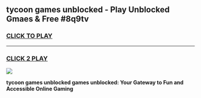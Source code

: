 
## tycoon games unblocked - Play Unblocked Gmaes & Free #8q9tv
<h3>
<a href="https://premium.freeplayer.one?title=tycoon_games_unblocked&ref=03M">CLICK TO PLAY</a></h3>
<hr>

<h3>
<a href="https://premium.freeplayer.one?title=tycoon_games_unblocked&ref=03M">CLICK 2 PLAY</a>
  
</h3>

<a href="https://premium.freeplayer.one?title=tycoon_games_unblocked&ref=03M"><img src="https://clearcache.store/games.png"></a>


**tycoon games unblocked games unblocked: Your Gateway to Fun and Accessible Online Gaming**
